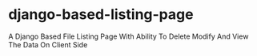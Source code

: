 # django-based-listing-page
A Django Based File Listing Page With Ability To Delete Modify And View The Data On Client Side
